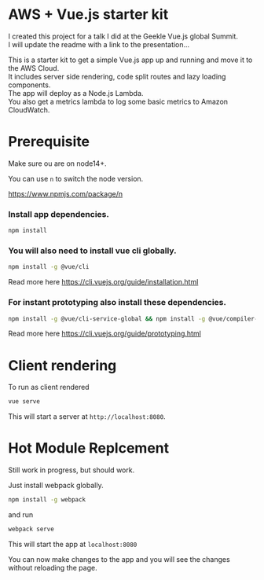# AWS + Vue.js starter kit

I created this project for a talk I did at the Geekle Vue.js global Summit.  
I will update the readme with a link to the presentation...

This is a starter kit to get a simple Vue.js app up and running and move it to the AWS Cloud.  
It includes server side rendering, code split routes and lazy loading components.  
The app will deploy as a Node.js Lambda.  
You also get a metrics lambda to log some basic metrics to Amazon CloudWatch.

# Prerequisite

Make sure ou are on node14+.

You can use `n` to switch the node version.

https://www.npmjs.com/package/n

### Install app dependencies.

```bash
npm install
```

### You will also need to install vue cli globally.

```bash
npm install -g @vue/cli
```

Read more here https://cli.vuejs.org/guide/installation.html

### For instant prototyping also install these dependencies.

```bash
npm install -g @vue/cli-service-global && npm install -g @vue/compiler-sfc
```

Read more here https://cli.vuejs.org/guide/prototyping.html

# Client rendering

To run as client rendered

```bash
vue serve
```

This will start a server at `http://localhost:8080`.

# Hot Module Replcement

Still work in progress, but should work.

Just install webpack globally.

```bash
npm install -g webpack
```

and run 

```bash
webpack serve
```

This will start the app at `localhost:8080`

You can now make changes to the app and you will see the changes without reloading the page.